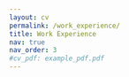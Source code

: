 ```yaml
---
layout: cv
permalink: /work_experience/
title: Work Experience
nav: true
nav_order: 3
#cv_pdf: example_pdf.pdf
---
```

